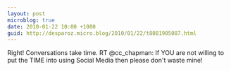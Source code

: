 ```yaml
---
layout: post
microblog: true
date: 2010-01-22 10:00 +1000
guid: http://desparoz.micro.blog/2010/01/22/t8081905087.html
---
```

Right! Conversations take time. RT @cc_chapman: If YOU are not willing to put the TIME into using Social Media then please don't waste mine!
